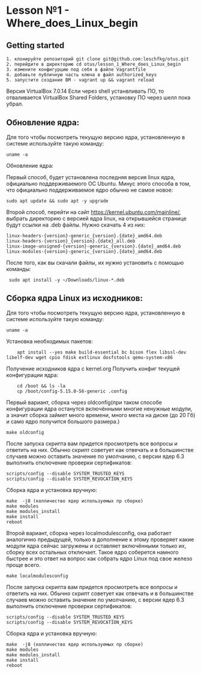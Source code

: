 # Lesson №1 - Where_does_Linux_begin

## Getting started

```
1. клонируйте репозиторий git clone git@github.com:leschfkg/otus.git
2. перейдите в директорию cd otus/lesson_1_Where_does_Linux_begin
3. измените конфигурцию под себя в файле Vagrantfile
4. добавьте публичную часть ключа в файл authorized_keys
5. запустите создание ВМ - vagrant up && vagrant reload
```

Версия VirtualBox 7.0.14
Если через shell устанвливать ПО, то отваливается VirtualBox Shared Folders, установку ПО через шелл пока убрал.

## Обновление ядра:

Для того чтобы посмотреть текущую версию ядра, установленную в системе используйте такую команду: 
~~~
uname -a
~~~
Обновление ядра:

Первый способ, будет установлена последняя версия linux ядра, официально поддерживаемого ОС Ubuntu. Минус этого способа в том, что официально поддерживаемое ядро обычно не самое новое:
~~~
sudo apt update && sudo apt -y upgrade 
~~~
Второй способ, перейти на сайт https://kernel.ubuntu.com/mainline/, выбрать директорию с версией ядра linux, на открывшейся странице будут ссылки на .deb файлы. Нужно скачать 4 из них:
~~~
linux-headers-{version}-generic_{version}.{date}_amd64.deb
linux-headers-{version}_{version}.{date}_all.deb
linux-image-unsigned-{version}-generic_{version}.{date}_amd64.deb
linux-modules-{version}-generic_{version}.{date}_amd64.deb
~~~
После того, как вы скачали файлы, их нужно установить с помощью команды:
~~~
 sudo apt install -y ~/Downloads/linux-*.deb
~~~

## Сборка ядра Linux из исходников:

Для того чтобы посмотреть текущую версию ядра, установленную в системе используйте такую команду: 
~~~
uname -a
~~~

Установка необходимых пакетов:
~~~
    apt install --yes make build-essential bc bison flex libssl-dev libelf-dev wget cpio fdisk extlinux dosfstools qemu-system-x86
~~~

Получение исходников ядра с kernel.org
Получить конфиг текущей конфигурации ядра:
~~~
    cd /boot && ls -la 
    cp /boot/config-5.15.0-56-generic .config
~~~

Первый вариант, сборка через oldconfig(при таком способе конфигурации ядра останутся включёнными многие ненужные модули, а значит сборка займет много времени, много места на диске (до 20 Гб) и само ядро получится большого размера.)
~~~     
make oldconfig
~~~
После запуска скрипта вам придется просмотреть все вопросы и ответить на них. Обычно скрипт советует как отвечать и в большинстве случаев можно оставить значение по умолчанию, с версии ядер 6.3 выполнить отключение проверки сертификатов:
~~~
scripts/config --disable SYSTEM_TRUSTED_KEYS
scripts/config --disable SYSTEM_REVOCATION_KEYS
~~~
Сборка ядра и установка вручную:
~~~
make  -j8 (колличество ядер используемых пр сборке)
make modules
make modules_install
make install
reboot
~~~

Второй вариант, сборка через localmodulesconfig, она работает аналогично предыдущей, только в дополнение к этому проверяет какие модули ядра сейчас загружены и оставляет включёнными только их, сборку всех остальных отключает. Такое ядро соберется намного быстрее и это ответ на вопрос как собрать ядро Linux под свое железо  проще всего.
~~~
make localmodulesconfig
~~~
После запуска скрипта вам придется просмотреть все вопросы и ответить на них. Обычно скрипт советует как отвечать и в большинстве случаев можно оставить значение по умолчанию, с версии ядер 6.3 выполнить отключение проверки сертификатов:
~~~
scripts/config --disable SYSTEM_TRUSTED_KEYS
scripts/config --disable SYSTEM_REVOCATION_KEYS
~~~

Сборка ядра и установка вручную:
~~~
make  -j8 (колличество ядер используемых пр сборке)
make modules
make modules_install
make install
reboot
~~~